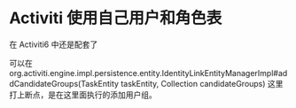 # Activiti 使用自己用户和角色表

在 Activiti6 中还是配套了











可以在 org.activiti.engine.impl.persistence.entity.IdentityLinkEntityManagerImpl#addCandidateGroups(TaskEntity taskEntity, Collection<String> candidateGroups) 这里打上断点，是在这里面执行的添加用户组。
